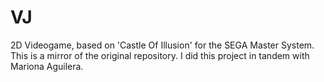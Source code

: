 # VJ

2D Videogame, based on 'Castle Of Illusion' for the SEGA Master System. This is a mirror of the original repository. I did this project in tandem with Mariona Aguilera.
